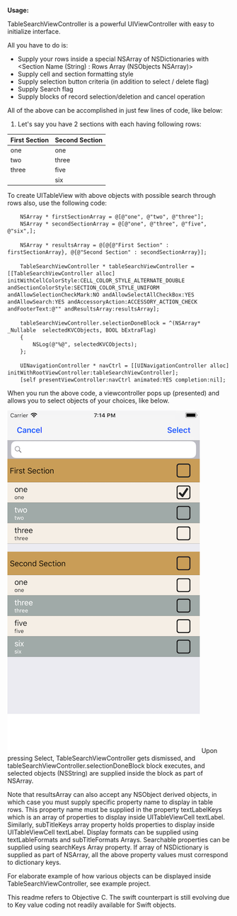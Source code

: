 **Usage:**

TableSearchViewController is a powerful UIViewController with easy to initialize interface. 

All you have to do is:

- Supply your rows inside a special NSArray of NSDictionaries with <Section Name (String) : Rows Array (NSObjects NSArray)>
- Supply cell and section formatting style
- Supply selection button criteria (in addition to select / delete flag)
- Supply Search flag
- Supply blocks of record selection/deletion and cancel operation

All of the above can be accomplished in just few lines of code, like below:

1. Let's say you have 2 sections with each having following rows:

| First Section | Second Section |
|---------------|----------------|
| one           | one            |
| two           | three          |
| three         | five           |
|               | six            |

To create UITableView with above objects with possible search through rows also, use the following code:

        NSArray * firstSectionArray = @[@"one", @"two", @"three"];
        NSArray * secondSectionArray = @[@"one", @"three", @"five",  @"six",];
    
        NSArray * resultsArray = @[@{@"First Section" : firstSectionArray}, @{@"Second Section" : secondSectionArray}];
    
        TableSearchViewController * tableSearchViewController = [[TableSearchViewController alloc] initWithCellColorStyle:CELL_COLOR_STYLE_ALTERNATE_DOUBLE andSectionColorStyle:SECTION_COLOR_STYLE_UNIFORM andAllowSelectionCheckMark:NO andAllowSelectAllCheckBox:YES andAllowSearch:YES andAccessoryAction:ACCESSORY_ACTION_CHECK andFooterText:@"" andResultsArray:resultsArray];
    
        tableSearchViewController.selectionDoneBlock = ^(NSArray* _Nullable  selectedKVCObjects, BOOL bExtraFlag)
        {
            NSLog(@"%@", selectedKVCObjects);
        };
    
        UINavigationController * navCtrl = [[UINavigationController alloc] initWithRootViewController:tableSearchViewController];
        [self presentViewController:navCtrl animated:YES completion:nil];

When you run the above code, a viewcontroller pops up (presented) and allows you to select objects of your choices, like below.

![alt text](https://github.com/vividcode/TableSearchViewController/blob/master/Resources/example1.png "Selectable Strings in table view")
Upon pressing Select, TableSearchViewController gets dismissed, and tableSearchViewController.selectionDoneBlock block executes, and selected objects (NSString) are supplied inside the block as part of NSArray.

Note that resultsArray can also accept any NSObject derived objects, in which case you must supply specific property name to display in table rows. 
This property name must be supplied in the property textLabelKeys which is an array of properties to display inside UITableViewCell textLabel.
Similarly, subTitleKeys array property holds properties to display inside UITableViewCell textLabel.
Display formats can be supplied using textLableFormats and subTitleFormats Arrays.
Searchable properties can be supplied using searchKeys Array property.
If array of NSDictionary is supplied as part of NSArray, all the above property values must correspond to dictionary keys.

For elaborate example of how various objects can be displayed inside TableSearchViewController, see example project. 

This readme refers to Objective C. The swift counterpart is still evolving due to Key value coding not readily available for Swift objects.
